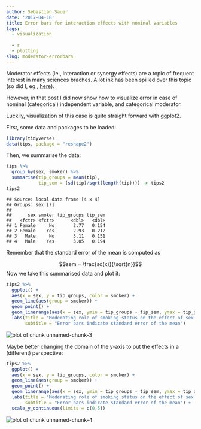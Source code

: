 ```yaml
---
author: Sebastian Sauer
date: '2017-04-18'
title: Error bars for interaction effects with nominal variables
tags:
  - visualization
  
  - r
  - plotting
slug: moderator-errorbars
---
```




Moderator effects (ie., interaction or synergy effects) are a topic of frequent interest in many sciences braches. A lot ink has been spilled over this topic (so did I, eg., [here](https://sebastiansauer.github.io/vis_interaction_effects/)).

However, in that post I did now show how to visualize error in case of nominal (categorical) independent variable, and categorical moderator.

Luckily, visualization of this case is quite straight forward with ggplot2.

First, some data and packages to be loaded:


```r
library(tidyverse)
data(tips, package = "reshape2")
```

Then, we summarise the data:


```r
tips %>% 
  group_by(sex, smoker) %>% 
  summarise(tip_groups = mean(tip),
            tip_sem = (sd(tip)/sqrt(length(tip)))) -> tips2
tips2
```

```
## Source: local data frame [4 x 4]
## Groups: sex [?]
## 
##      sex smoker tip_groups tip_sem
##   <fctr> <fctr>      <dbl>   <dbl>
## 1 Female     No       2.77   0.154
## 2 Female    Yes       2.93   0.212
## 3   Male     No       3.11   0.151
## 4   Male    Yes       3.05   0.194
```

Remember that the standard error of the mean is computed as

$$sem = \frac{sd(x)}{\sqrt{n}}$$
Now we take this summarised data and plot it:




```r
tips2 %>% 
  ggplot() +
  aes(x = sex, y = tip_groups, color = smoker) +
  geom_line(aes(group = smoker)) +
  geom_point() +
  geom_linerange(aes(x = sex, ymin = tip_groups - tip_sem, ymax = tip_groups + tip_sem), size = .3) +
  labs(title = "Moderating role of smoking status on the effect of sex on tip",
       subtitle = "Error bars indicate standard error of the mean")
```

![plot of chunk unnamed-chunk-3](https://sebastiansauer.github.io/images/2017-04-18/figure/unnamed-chunk-3-1.png)


Maybe better changing the domain of the y-axis to put the effects in a (different) perspective:


```r
tips2 %>% 
  ggplot() +
  aes(x = sex, y = tip_groups, color = smoker) +
  geom_line(aes(group = smoker)) +
  geom_point() +
  geom_linerange(aes(x = sex, ymin = tip_groups - tip_sem, ymax = tip_groups + tip_sem), size = .3) +
  labs(title = "Moderating role of smoking status on the effect of sex on tip",
       subtitle = "Error bars indicate standard error of the mean") +
  scale_y_continuous(limits = c(0,5))
```

![plot of chunk unnamed-chunk-4](https://sebastiansauer.github.io/images/2017-04-18/figure/unnamed-chunk-4-1.png)




